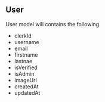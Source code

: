 ## User
User model will contains the following

- clerkId
- username 
- email 
- firstname 
- lastnae 
- isVerified 
- isAdmin 
- imageUrl
- createdAt
- updatedAt